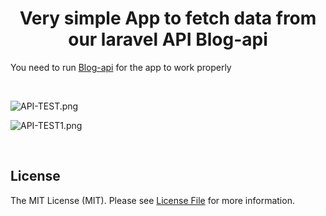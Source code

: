 <div align="center">
  <h1>Very simple App to fetch data from our laravel API Blog-api</h1>
</div>

You need to run [Blog-api](https://github.com/AbadiHAK/Blog-api) for the app to work properly 

<br>

![API-TEST.png](https://i.suar.me/q7N6V/l)

![API-TEST1.png](https://i.suar.me/lWan4/l)


<br>










## License

The MIT License (MIT). Please see [License File](LICENSE) for more information.
